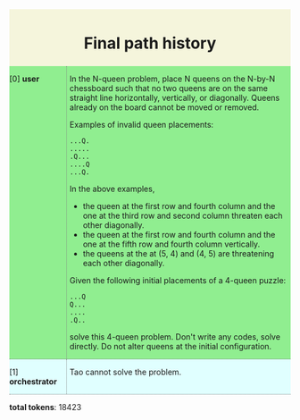 <div style="background-color: beige; text-align: center; padding: 5px">


# Final path history

</div>

<div style="background-color:lightgreen; display: flex; border-bottom: 1px dotted grey">

<div style="flex: 130px">

[0] **user**

</div>
<div style="flex: 100%; border-left: 1px dotted grey; padding-left: 5px">

In the N-queen problem, place N queens on the N-by-N chessboard such that no two queens are on the same straight line horizontally, vertically, or diagonally. Queens already on the board cannot be moved or removed.

Examples of invalid queen placements:

```
...Q.
.....
.Q...
....Q
...Q.
```

In the above examples,

* the queen at the first row and fourth column and the one at the third row and second column threaten each other
diagonally.
* the queen at the first row and fourth column and the one at the fifth row and fourth column vertically.
* the queens at the at (5, 4) and (4, 5) are threatening each other diagonally.

Given the following initial placements of a 4-queen puzzle:

```
...Q
Q...
....
.Q..
```

solve this 4-queen problem. Don't write any codes, solve directly.
Do not alter queens at the initial configuration.


</div>
</div>

<div style="background-color:lightcyan; display: flex; border-bottom: 1px dotted grey">

<div style="flex: 130px">

[1] **orchestrator**

</div>
<div style="flex: 100%; border-left: 1px dotted grey; padding-left: 5px">

Tao cannot solve the problem.


</div>
</div>

**total tokens**: 18423


